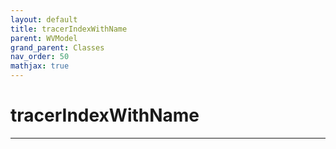 ```yaml
---
layout: default
title: tracerIndexWithName
parent: WVModel
grand_parent: Classes
nav_order: 50
mathjax: true
---
```


#  tracerIndexWithName




---

